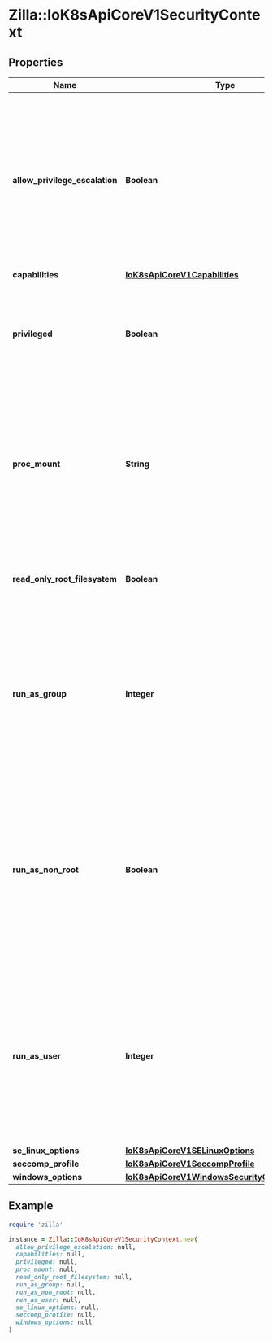 # Zilla::IoK8sApiCoreV1SecurityContext

## Properties

| Name | Type | Description | Notes |
| ---- | ---- | ----------- | ----- |
| **allow_privilege_escalation** | **Boolean** | AllowPrivilegeEscalation controls whether a process can gain more privileges than its parent process. This bool directly controls if the no_new_privs flag will be set on the container process. AllowPrivilegeEscalation is true always when the container is: 1) run as Privileged 2) has CAP_SYS_ADMIN Note that this field cannot be set when spec.os.name is windows. | [optional] |
| **capabilities** | [**IoK8sApiCoreV1Capabilities**](IoK8sApiCoreV1Capabilities.md) |  | [optional] |
| **privileged** | **Boolean** | Run container in privileged mode. Processes in privileged containers are essentially equivalent to root on the host. Defaults to false. Note that this field cannot be set when spec.os.name is windows. | [optional] |
| **proc_mount** | **String** | procMount denotes the type of proc mount to use for the containers. The default is DefaultProcMount which uses the container runtime defaults for readonly paths and masked paths. This requires the ProcMountType feature flag to be enabled. Note that this field cannot be set when spec.os.name is windows. | [optional] |
| **read_only_root_filesystem** | **Boolean** | Whether this container has a read-only root filesystem. Default is false. Note that this field cannot be set when spec.os.name is windows. | [optional] |
| **run_as_group** | **Integer** | The GID to run the entrypoint of the container process. Uses runtime default if unset. May also be set in PodSecurityContext.  If set in both SecurityContext and PodSecurityContext, the value specified in SecurityContext takes precedence. Note that this field cannot be set when spec.os.name is windows. | [optional] |
| **run_as_non_root** | **Boolean** | Indicates that the container must run as a non-root user. If true, the Kubelet will validate the image at runtime to ensure that it does not run as UID 0 (root) and fail to start the container if it does. If unset or false, no such validation will be performed. May also be set in PodSecurityContext.  If set in both SecurityContext and PodSecurityContext, the value specified in SecurityContext takes precedence. | [optional] |
| **run_as_user** | **Integer** | The UID to run the entrypoint of the container process. Defaults to user specified in image metadata if unspecified. May also be set in PodSecurityContext.  If set in both SecurityContext and PodSecurityContext, the value specified in SecurityContext takes precedence. Note that this field cannot be set when spec.os.name is windows. | [optional] |
| **se_linux_options** | [**IoK8sApiCoreV1SELinuxOptions**](IoK8sApiCoreV1SELinuxOptions.md) |  | [optional] |
| **seccomp_profile** | [**IoK8sApiCoreV1SeccompProfile**](IoK8sApiCoreV1SeccompProfile.md) |  | [optional] |
| **windows_options** | [**IoK8sApiCoreV1WindowsSecurityContextOptions**](IoK8sApiCoreV1WindowsSecurityContextOptions.md) |  | [optional] |

## Example

```ruby
require 'zilla'

instance = Zilla::IoK8sApiCoreV1SecurityContext.new(
  allow_privilege_escalation: null,
  capabilities: null,
  privileged: null,
  proc_mount: null,
  read_only_root_filesystem: null,
  run_as_group: null,
  run_as_non_root: null,
  run_as_user: null,
  se_linux_options: null,
  seccomp_profile: null,
  windows_options: null
)
```

